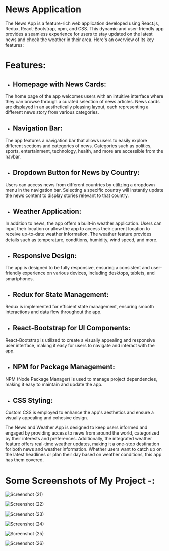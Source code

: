 # News Application

The News App is a feature-rich web application developed using React.js, Redux, React-Bootstrap, npm, and CSS. This dynamic and user-friendly app provides a seamless experience for users to stay updated on the latest news and check the weather in their area. Here's an overview of its key features:
# Features:

 - <h2>Homepage with News Cards:</h2>

The home page of the app welcomes users with an intuitive interface where they can browse through a curated selection of news articles.
News cards are displayed in an aesthetically pleasing layout, each representing a different news story from various categories.

- <h2>Navigation Bar:</h2>

The app features a navigation bar that allows users to easily explore different sections and categories of news.
Categories such as politics, sports, entertainment, technology, health, and more are accessible from the navbar.

- <h2>Dropdown Button for News by Country:</h2>

Users can access news from different countries by utilizing a dropdown menu in the navigation bar.
Selecting a specific country will instantly update the news content to display stories relevant to that country.

- <h2>Weather Application:</h2>

In addition to news, the app offers a built-in weather application.
Users can input their location or allow the app to access their current location to receive up-to-date weather information.
The weather feature provides details such as temperature, conditions, humidity, wind speed, and more.

- <h2>Responsive Design:</h2>

The app is designed to be fully responsive, ensuring a consistent and user-friendly experience on various devices, including desktops, tablets, and smartphones.

- <h2>Redux for State Management:</h2>

Redux is implemented for efficient state management, ensuring smooth interactions and data flow throughout the app.

- <h2>React-Bootstrap for UI Components:</h2>

React-Bootstrap is utilized to create a visually appealing and responsive user interface, making it easy for users to navigate and interact with the app.

- <h2>NPM for Package Management:</h2>

NPM (Node Package Manager) is used to manage project dependencies, making it easy to maintain and update the app.

- <h2>CSS Styling:</h2>

Custom CSS is employed to enhance the app's aesthetics and ensure a visually appealing and cohesive design.

The News and Weather App is designed to keep users informed and engaged by providing access to news from around the world, categorized by their interests and preferences. Additionally, the integrated weather feature offers real-time weather updates, making it a one-stop destination for both news and weather information. Whether users want to catch up on the latest headlines or plan their day based on weather conditions, this app has them covered.

# Some Screenshots of My Project -: 

![Screenshot (21)](https://github.com/Pardeepsharma01/News-App/assets/122151205/912ccfe2-26bc-483c-95cd-6139ad2c1fc5)

![Screenshot (22)](https://github.com/Pardeepsharma01/News-App/assets/122151205/4d7adc80-68c1-403c-9f0b-ec18c4a6dc8c)

![Screenshot (23)](https://github.com/Pardeepsharma01/News-App/assets/122151205/aa674bf1-0fab-4237-9964-28baf9e29c14)

![Screenshot (24)](https://github.com/Pardeepsharma01/News-App/assets/122151205/2d473b13-5811-4936-b60d-d5d50ca688d7)

![Screenshot (25)](https://github.com/Pardeepsharma01/News-App/assets/122151205/163e3229-4c8b-4f5c-887b-471430c21757)

![Screenshot (26)](https://github.com/Pardeepsharma01/News-App/assets/122151205/bacda92e-a74b-4356-911c-447a2669c258)

